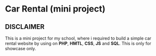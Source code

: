 # Car Rental (mini project)

## DISCLAIMER
This is a mini project for my school, where i required to build a simple car rental website by using on **PHP**, **HMTL**, **CSS**, **JS** 
and **SQL**. This is only for showcase only.
